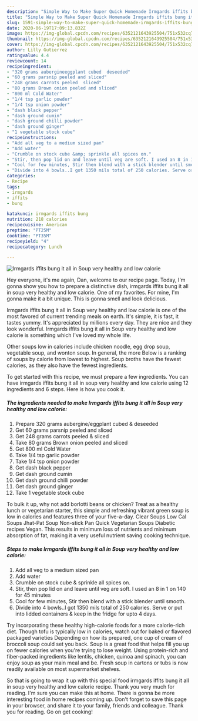 ```yaml
---
description: "Simple Way to Make Super Quick Homemade Irmgards iffits bung it all in Soup very healthy and low calorie"
title: "Simple Way to Make Super Quick Homemade Irmgards iffits bung it all in Soup very healthy and low calorie"
slug: 1591-simple-way-to-make-super-quick-homemade-irmgards-iffits-bung-it-all-in-soup-very-healthy-and-low-calorie
date: 2020-06-19T17:09:13.832Z
image: https://img-global.cpcdn.com/recipes/6352121643925504/751x532cq70/irmgards-iffits-bung-it-all-in-soup-very-healthy-and-low-calorie-recipe-main-photo.jpg
thumbnail: https://img-global.cpcdn.com/recipes/6352121643925504/751x532cq70/irmgards-iffits-bung-it-all-in-soup-very-healthy-and-low-calorie-recipe-main-photo.jpg
cover: https://img-global.cpcdn.com/recipes/6352121643925504/751x532cq70/irmgards-iffits-bung-it-all-in-soup-very-healthy-and-low-calorie-recipe-main-photo.jpg
author: Lilly Gutierrez
ratingvalue: 4.4
reviewcount: 14
recipeingredient:
- "320 grams aubergineeggplant cubed  deseeded"
- "60 grams parsnip peeled and sliced"
- "248 grams carrots peeled  sliced"
- "80 grams Brown onion peeled and sliced"
- "800 ml Cold Water"
- "1/4 tsp garlic powder"
- "1/4 tsp onion powder"
- "dash black pepper"
- "dash ground cumin"
- "dash ground chilli powder"
- "dash ground ginger"
- "1 vegetable stock cube"
recipeinstructions:
- "Add all veg to a medium sized pan"
- "Add water"
- "Crumble on stock cube &amp; sprinkle all spices on."
- "Stir, then pop lid on and leave until veg are soft. I used an 8 in 1 on 140 for 45 minutes"
- "Cool for few minutes, Stir then blend with a stick blender until smooth."
- "Divide into 4 bowls..I got 1350 mils total of 250 calories. Serve or put into lidded containers &amp; keep in the fridge for upto 4 days."
categories:
- Recipe
tags:
- irmgards
- iffits
- bung

katakunci: irmgards iffits bung 
nutrition: 218 calories
recipecuisine: American
preptime: "PT25M"
cooktime: "PT35M"
recipeyield: "4"
recipecategory: Lunch

---
```



![Irmgards iffits bung it all in Soup very healthy and low calorie](https://img-global.cpcdn.com/recipes/6352121643925504/751x532cq70/irmgards-iffits-bung-it-all-in-soup-very-healthy-and-low-calorie-recipe-main-photo.jpg)

Hey everyone, it's me again, Dan, welcome to our recipe page. Today, I'm gonna show you how to prepare a distinctive dish, irmgards iffits bung it all in soup very healthy and low calorie. One of my favorites. For mine, I'm gonna make it a bit unique. This is gonna smell and look delicious.

Irmgards iffits bung it all in Soup very healthy and low calorie is one of the most favored of current trending meals on earth. It's simple, it is fast, it tastes yummy. It's appreciated by millions every day. They are nice and they look wonderful. Irmgards iffits bung it all in Soup very healthy and low calorie is something which I've loved my whole life.

Other soups low in calories include chicken noodle, egg drop soup, vegetable soup, and wonton soup. In general, the more Below is a ranking of soups by calorie from lowest to highest. Soup broths have the fewest calories, as they also have the fewest ingredients.


To get started with this recipe, we must prepare a few ingredients. You can have irmgards iffits bung it all in soup very healthy and low calorie using 12 ingredients and 6 steps. Here is how you cook it.

<!--inarticleads1-->

##### The ingredients needed to make Irmgards iffits bung it all in Soup very healthy and low calorie:

1. Prepare 320 grams aubergine/eggplant cubed &amp; deseeded
1. Get 60 grams parsnip peeled and sliced
1. Get 248 grams carrots peeled &amp; sliced
1. Take 80 grams Brown onion peeled and sliced
1. Get 800 ml Cold Water
1. Take 1/4 tsp garlic powder
1. Take 1/4 tsp onion powder
1. Get dash black pepper
1. Get dash ground cumin
1. Get dash ground chilli powder
1. Get dash ground ginger
1. Take 1 vegetable stock cube


To bulk it up, why not add borlotti beans or chicken? Treat as a healthy lunch or vegetarian starter, this simple and refreshing vibrant green soup is low in calories and features three of your five-a-day. Clear Soups Low Cal Soups Jhat-Pat Soup Non-stick Pan Quick Vegetarian Soups Diabetic recipes Vegan. This results in minimum loss of nutrients and minimum absorption of fat, making it a very useful nutrient saving cooking technique. 

<!--inarticleads2-->

##### Steps to make Irmgards iffits bung it all in Soup very healthy and low calorie:

1. Add all veg to a medium sized pan
1. Add water
1. Crumble on stock cube &amp; sprinkle all spices on.
1. Stir, then pop lid on and leave until veg are soft. I used an 8 in 1 on 140 for 45 minutes
1. Cool for few minutes, Stir then blend with a stick blender until smooth.
1. Divide into 4 bowls..I got 1350 mils total of 250 calories. Serve or put into lidded containers &amp; keep in the fridge for upto 4 days.


Try incorporating these healthy high-calorie foods for a more calorie-rich diet. Though tofu is typically low in calories, watch out for baked or flavored packaged varieties Depending on how its prepared, one cup of cream of broccoli soup could set you back. Soup is a great food that helps fill you up on fewer calories when you&#39;re trying to lose weight. Using protein-rich and fiber-packed ingredients like lentils, chicken, quinoa and spinach, you can enjoy soup as your main meal and be. Fresh soup in cartons or tubs is now readily available on most supermarket shelves. 

So that is going to wrap it up with this special food irmgards iffits bung it all in soup very healthy and low calorie recipe. Thank you very much for reading. I'm sure you can make this at home. There is gonna be more interesting food in home recipes coming up. Don't forget to save this page in your browser, and share it to your family, friends and colleague. Thank you for reading. Go on get cooking!
